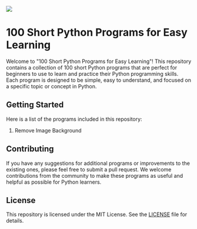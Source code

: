 [<img src="https://deepnote.com/buttons/launch-in-deepnote-white.svg">](https://deepnote.com/workspace/first-deepnote-workspace-130b-297bd54c-f5b0-4352-b003-c615e173bed6/project/100-Projects-in-Python-2af8f639-c00a-450b-9c71-68fde2e9f6e8)

# 100 Short Python Programs for Easy Learning

Welcome to "100 Short Python Programs for Easy Learning"! This repository contains a collection of 100 short Python programs that are perfect for beginners to use to learn and practice their Python programming skills. Each program is designed to be simple, easy to understand, and focused on a specific topic or concept in Python.


## Getting Started

Here is a list of the programs included in this repository:

1. Remove Image Background

## Contributing

If you have any suggestions for additional programs or improvements to the existing ones, please feel free to submit a pull request. We welcome contributions from the community to make these programs as useful and helpful as possible for Python learners.

## License
This repository is licensed under the MIT License. See the [LICENSE](https://chat.openai.com/chat/LICENSE) file for details.


